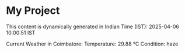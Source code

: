 # My Project

This content is dynamically generated in Indian Time (IST): 2025-04-06 10:00:51 IST


Current Weather in Coimbatore:
Temperature: 29.88 °C
Condition: haze
